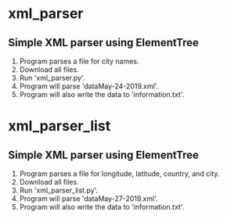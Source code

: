 # xml_parser
Simple XML parser using ElementTree
---------------------------------
1) Program parses a file for city names.
2) Download all files.
3) Run 'xml_parser.py'.
4) Program will parse 'dataMay-24-2019.xml'.
5) Program will also write the data to 'information.txt'.

# xml_parser_list
Simple XML parser using ElementTree
---------------------------------
1) Program parses a file for longitude, latitude, country, and city.
2) Download all files.
3) Run 'xml_parser_list.py'.
4) Program will parse 'dataMay-27-2019.xml'.
5) Program will also write the data to 'information.txt'.
